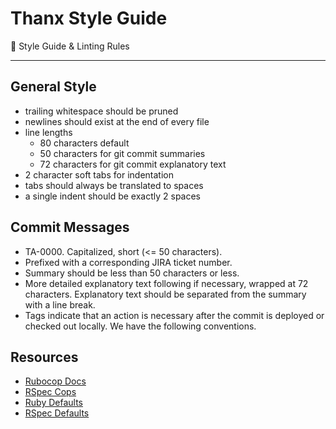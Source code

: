 # Thanx Style Guide

:lock_with_ink_pen: Style Guide & Linting Rules

* * *

## General Style

* trailing whitespace should be pruned
* newlines should exist at the end of every file
* line lengths
  * 80 characters default
  * 50 characters for git commit summaries
  * 72 characters for git commit explanatory text
* 2 character soft tabs for indentation
* tabs should always be translated to spaces
* a single indent should be exactly 2 spaces

## Commit Messages

* TA-0000. Capitalized, short (<= 50 characters).
* Prefixed with a corresponding JIRA ticket number.
* Summary should be less than 50 characters or less.
* More detailed explanatory text following if necessary, wrapped at 72
  characters. Explanatory text should be separated from the summary with a
  line break.
* Tags indicate that an action is necessary after the commit is deployed or
  checked out locally. We have the following conventions.

## Resources

* [Rubocop Docs](http://rubocop.readthedocs.io/en/latest/)
* [RSpec Cops](http://rubocop-rspec.readthedocs.io/en/latest/cops_rspec/)
* [Ruby Defaults](https://github.com/rubocop-hq/rubocop/blob/master/config/default.yml)
* [RSpec Defaults](https://github.com/rubocop-hq/rubocop-rspec/blob/master/config/default.yml)
